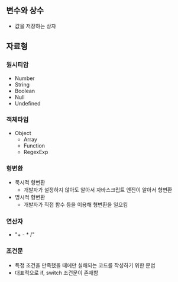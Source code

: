 ## 변수와 상수
- 값을 저장하는 상자

## 자료형

### 원시티압
- Number
- String
- Boolean
- Null
- Undefined

### 객체타입
- Object
  - Array
  - Function
  - RegexExp

### 형변환
- 묵시적 형변환
  - 개발자가 설정하지 않아도 알아서 자바스크립트 엔진이 알아서 형변환
- 명시적 형변환
  - 개발자가 직접 함수 등을 이용해 형변환을 일으킴

### 연산자
- "+ - * /"


### 조건문
- 특정 조건을 만족했을 때에만 실해되는 코드를 작성하기 위한 문법
- 대표적으로 if, switch 조건문이 존재함